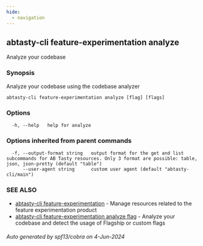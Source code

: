 ```yaml
---
hide:
  - navigation
---
```

## abtasty-cli feature-experimentation analyze

Analyze your codebase

### Synopsis

Analyze your codebase using the codebase analyzer

```
abtasty-cli feature-experimentation analyze [flag] [flags]
```

### Options

```
  -h, --help   help for analyze
```

### Options inherited from parent commands

```
  -f, --output-format string   output format for the get and list subcommands for AB Tasty resources. Only 3 format are possible: table, json, json-pretty (default "table")
      --user-agent string      custom user agent (default "abtasty-cli/main")
```

### SEE ALSO

* [abtasty-cli feature-experimentation](abtasty-cli_feature-experimentation.md)	 - Manage resources related to the feature experimentation product
* [abtasty-cli feature-experimentation analyze flag](abtasty-cli_feature-experimentation_analyze_flag.md)	 - Analyze your codebase and detect the usage of Flagship or custom flags

###### Auto generated by spf13/cobra on 4-Jun-2024
